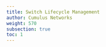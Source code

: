```yaml
---
title: Switch Lifecycle Management
author: Cumulus Networks
weight: 570
subsection: true
toc: 1
---
```


